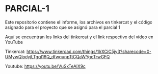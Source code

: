 # PARCIAL-1
Este repositorio contiene el informe, los archivos en tinkercat y el código asignado para el proyecto que se asignó para el parcial 1


Aquí se encuentran los links del tinkercat y el link respectivo del video en YouTube

Tinkercat: https://www.tinkercad.com/things/1lrXCiC5jy3?sharecode=0-UMywQlodyjLTgql18Q_dfwqunpTtCQaWYgcTrwGFQ

Youtube: https://youtu.be/VuSxTeAIX9c
